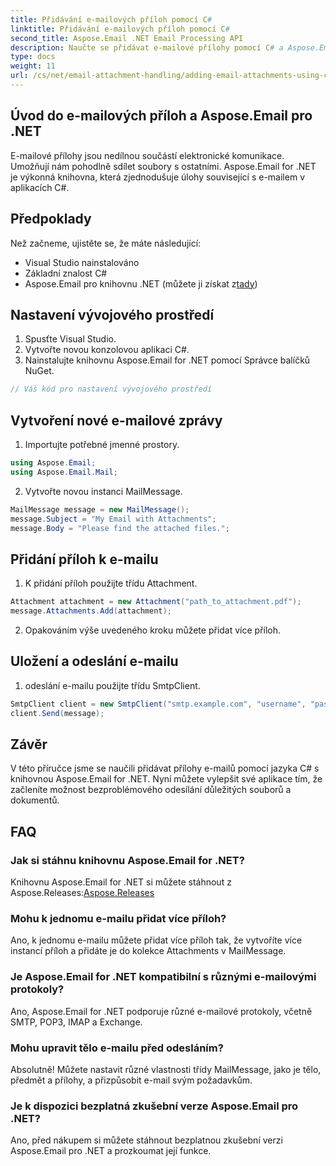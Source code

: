 ```yaml
---
title: Přidávání e-mailových příloh pomocí C#
linktitle: Přidávání e-mailových příloh pomocí C#
second_title: Aspose.Email .NET Email Processing API
description: Naučte se přidávat e-mailové přílohy pomocí C# a Aspose.Email pro .NET. Podrobný průvodce s příklady kódu pro bezproblémovou integraci.
type: docs
weight: 11
url: /cs/net/email-attachment-handling/adding-email-attachments-using-csharp/
---
```


## Úvod do e-mailových příloh a Aspose.Email pro .NET

E-mailové přílohy jsou nedílnou součástí elektronické komunikace. Umožňují nám pohodlně sdílet soubory s ostatními. Aspose.Email for .NET je výkonná knihovna, která zjednodušuje úlohy související s e-mailem v aplikacích C#.

## Předpoklady

Než začneme, ujistěte se, že máte následující:

- Visual Studio nainstalováno
- Základní znalost C#
-  Aspose.Email pro knihovnu .NET (můžete ji získat z[tady](https://products.aspose.com/email/net))

## Nastavení vývojového prostředí

1. Spusťte Visual Studio.
2. Vytvořte novou konzolovou aplikaci C#.
3. Nainstalujte knihovnu Aspose.Email for .NET pomocí Správce balíčků NuGet.

```csharp
// Váš kód pro nastavení vývojového prostředí
```

## Vytvoření nové e-mailové zprávy

1. Importujte potřebné jmenné prostory.

```csharp
using Aspose.Email;
using Aspose.Email.Mail;
```

2. Vytvořte novou instanci MailMessage.

```csharp
MailMessage message = new MailMessage();
message.Subject = "My Email with Attachments";
message.Body = "Please find the attached files.";
```

## Přidání příloh k e-mailu

1. K přidání příloh použijte třídu Attachment.

```csharp
Attachment attachment = new Attachment("path_to_attachment.pdf");
message.Attachments.Add(attachment);
```

2. Opakováním výše uvedeného kroku můžete přidat více příloh.

## Uložení a odeslání e-mailu

1. odeslání e-mailu použijte třídu SmtpClient.

```csharp
SmtpClient client = new SmtpClient("smtp.example.com", "username", "password");
client.Send(message);
```

## Závěr

V této příručce jsme se naučili přidávat přílohy e-mailů pomocí jazyka C# s knihovnou Aspose.Email for .NET. Nyní můžete vylepšit své aplikace tím, že začleníte možnost bezproblémového odesílání důležitých souborů a dokumentů.

## FAQ

### Jak si stáhnu knihovnu Aspose.Email for .NET?

 Knihovnu Aspose.Email for .NET si můžete stáhnout z Aspose.Releases:[Aspose.Releases](https://releases.aspose.com/email/net/)

### Mohu k jednomu e-mailu přidat více příloh?

Ano, k jednomu e-mailu můžete přidat více příloh tak, že vytvoříte více instancí příloh a přidáte je do kolekce Attachments v MailMessage.

### Je Aspose.Email for .NET kompatibilní s různými e-mailovými protokoly?

Ano, Aspose.Email for .NET podporuje různé e-mailové protokoly, včetně SMTP, POP3, IMAP a Exchange.

### Mohu upravit tělo e-mailu před odesláním?

Absolutně! Můžete nastavit různé vlastnosti třídy MailMessage, jako je tělo, předmět a přílohy, a přizpůsobit e-mail svým požadavkům.

### Je k dispozici bezplatná zkušební verze Aspose.Email pro .NET?

Ano, před nákupem si můžete stáhnout bezplatnou zkušební verzi Aspose.Email pro .NET a prozkoumat její funkce.